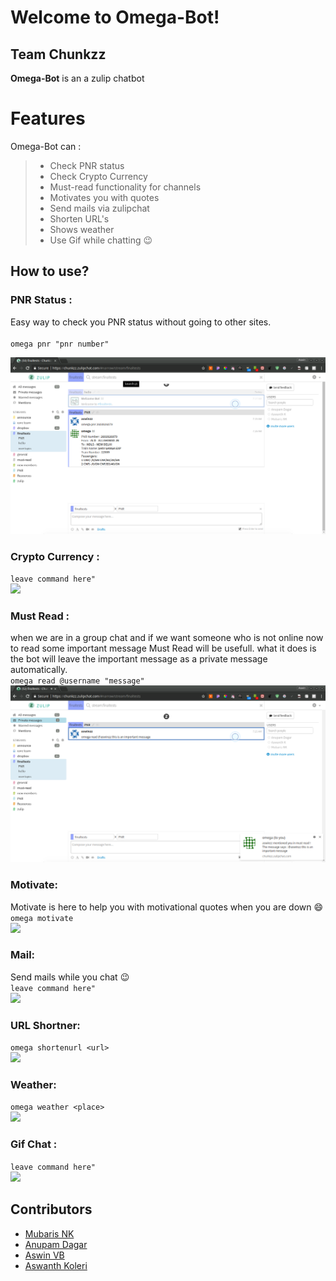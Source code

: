 # Welcome to Omega-Bot!
## Team Chunkzz
**Omega-Bot**  is an a zulip chatbot   


# Features

Omega-Bot can :
>
>* Check PNR status
>* Check Crypto Currency
>* Must-read functionality for channels
>*  Motivates you with quotes
>* Send mails via zulipchat
>* Shorten URL's
>* Shows weather
>* Use Gif while chatting :wink:

## How to use?

###  PNR Status :
Easy way to check you PNR status without going to other sites.  
<br>
`omega pnr "pnr number"` 
<br> 

![](./screenshots/PNR.png)


###  Crypto Currency :
`leave command here"`  
![](./screenshots/CC.png)  


###  Must Read :  
when we are in a group chat and if we want someone who is not online now to read some important message Must Read will be usefull. what it does is the bot will leave the important message as a private message automatically.  
`omega read @username "message"`  
![](./screenshots/mustread.png)  


###  Motivate:
Motivate is here to help you with motivational quotes when you are down :smile:  
```omega motivate```  
![](./screenshots/motivate.png)  

###  Mail:
Send mails while you chat :wink:  
`leave command here"`  
![](./screenshots/CC.png)  

###  URL Shortner:
```omega shortenurl <url>```  
![](./screenshots/urlshortener.png)  

###  Weather:     
`omega weather <place>`  
![](./screenshots/weather.png)  

###  Gif Chat :
`leave command here"`  
![](./screenshots/CC.png)  

## Contributors
* [Mubaris NK](https://github.com/mubaris)  
* [Anupam Dagar](https://github.com/Anupam-Dagar)  
* [Aswin VB](https://github.com/aswinzz)  
* [Aswanth Koleri](https://github.com/aswanthkoleri)    
